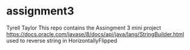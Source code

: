 # assignment3
Tyrell Taylor
This repo contains the Assingment 3 mini project
https://docs.oracle.com/javase/8/docs/api/java/lang/StringBuilder.html
used to reverse string in HorizontallyFlipped
